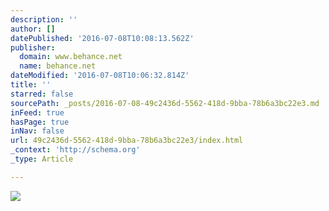 ```yaml
---
description: ''
author: []
datePublished: '2016-07-08T10:08:13.562Z'
publisher:
  domain: www.behance.net
  name: behance.net
dateModified: '2016-07-08T10:06:32.814Z'
title: ''
starred: false
sourcePath: _posts/2016-07-08-49c2436d-5562-418d-9bba-78b6a3bc22e3.md
inFeed: true
hasPage: true
inNav: false
url: 49c2436d-5562-418d-9bba-78b6a3bc22e3/index.html
_context: 'http://schema.org'
_type: Article

---
```

![](https://mir-s3-cdn-cf.behance.net/project_modules/max_1200/ee2c9c10772039.56dea8ec4f2f9.jpg)